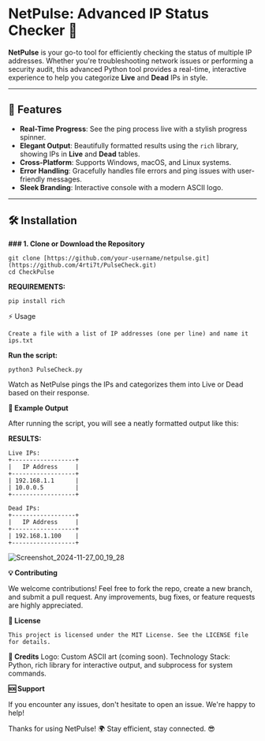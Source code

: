 # **NetPulse**: Advanced IP Status Checker 🚀


**NetPulse** is your go-to tool for efficiently checking the status of multiple IP addresses. Whether you're troubleshooting network issues or performing a security audit, this advanced Python tool provides a real-time, interactive experience to help you categorize **Live** and **Dead** IPs in style.

---

## 🌟 **Features**  
- **Real-Time Progress**: See the ping process live with a stylish progress spinner.
- **Elegant Output**: Beautifully formatted results using the `rich` library, showing IPs in **Live** and **Dead** tables.
- **Cross-Platform**: Supports Windows, macOS, and Linux systems.
- **Error Handling**: Gracefully handles file errors and ping issues with user-friendly messages.
- **Sleek Branding**: Interactive console with a modern ASCII logo.

---

## 🛠️ **Installation**  

**### 1. Clone or Download the Repository**
```
git clone [https://github.com/your-username/netpulse.git](https://github.com/4rti7t/PulseCheck.git)
cd CheckPulse
```
**REQUIREMENTS:**
```
pip install rich
```
⚡ Usage
```
Create a file with a list of IP addresses (one per line) and name it ips.txt
```

**Run the script:**

```
python3 PulseCheck.py
```

Watch as NetPulse pings the IPs and categorizes them into Live or Dead based on their response.

**🎨 Example Output**

After running the script, you will see a neatly formatted output like this:

**RESULTS:**
```
Live IPs:
+------------------+
|   IP Address     |
+------------------+
| 192.168.1.1      |
| 10.0.0.5         |
+------------------+

Dead IPs:
+------------------+
|   IP Address     |
+------------------+
| 192.168.1.100    |
+------------------+
```
![Screenshot_2024-11-27_00_19_28](https://github.com/user-attachments/assets/adab82bc-3172-4806-9027-502a5fd828aa)



**💡 Contributing**

We welcome contributions! Feel free to fork the repo, create a new branch, and submit a pull request. Any improvements, bug fixes, or feature requests are highly appreciated.

**📄 License**

```This project is licensed under the MIT License. See the LICENSE file for details.```

**🤝 Credits**
Logo: Custom ASCII art (coming soon).
Technology Stack: Python, rich library for interactive output, and subprocess for system commands.

**🆘 Support**

If you encounter any issues, don't hesitate to open an issue. We're happy to help!

Thanks for using NetPulse! 🌍
Stay efficient, stay connected. 😎
